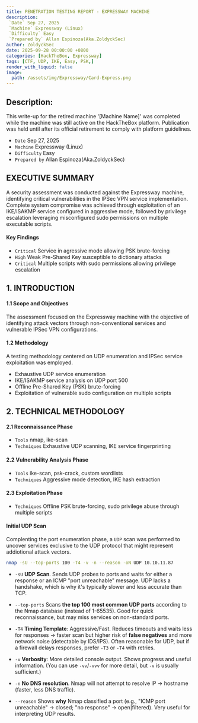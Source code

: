 ```yaml
---
title: PENETRATION TESTING REPORT - EXPRESSWAY MACHINE
description:
 `Date` Sep 27, 2025
 `Machine` Expressway (Linux)
 `Difficulty` Easy
 `Prepared by` Allan Espinoza(Aka.ZoldyckSec)
author: ZoldyckSec
date: 2025-09-28 00:00:00 +0800
categories: [HackTheBox, Expressway]
tags: [CTF, UDP, IKE, Easy, PSK,]
render_with_liquid: false
image:
  path: /assets/img/Expressway/Card-Express.png
---
```


## Description:
This write-up for the retired machine '[Machine Name]' was completed while the machine was still active on the HackTheBox platform. Publication was held until after its official retirement to comply with platform guidelines.
- `Date` Sep 27, 2025
- `Machine` Expressway (Linux)
- `Difficulty` Easy
- `Prepared by` Allan Espinoza(Aka.ZoldyckSec)

## EXECUTIVE SUMMARY

A security assessment was conducted against the Expressway machine, identifying critical vulnerabilities in the IPSec VPN service implementation. Complete system compromise was achieved through exploitation of an IKE/ISAKMP service configured in aggressive mode, followed by privilege escalation leveraging misconfigured sudo permissions on multiple executable scripts.

#### Key Findings

- `Critical` Service in agressive mode allowing PSK brute-forcing
- `High` Weak Pre-Shared Key susceptible to dictionary attacks
- `Critical`  Multiple scripts with sudo permissions allowing privilege escalation

## 1. INTRODUCTION

#### 1.1 Scope and Objectives
The assessment focused on the Expressway machine with the objective of identifying attack vectors through non-conventional services and vulnerable IPSec VPN configurations.

#### 1.2 Methodology
A testing methodology centered on UDP enumeration and IPSec service exploitation was employed.

- Exhaustive UDP service enumeration
- IKE/ISAKMP service analysis on UDP port 500
- Offline Pre-Shared Key (PSK) brute-forcing
- Exploitation of vulnerable sudo configuration on multiple scripts

## 2. TECHNICAL METHODOLOGY

#### 2.1 Reconnaissance Phase
- `Tools` nmap, ike-scan
- `Techniques` Exhaustive UDP scanning, IKE service fingerprinting

#### 2.2 Vulnerability Analysis Phase
- `Tools` ike-scan, psk-crack, custom wordlists
- `Techniques` Aggressive mode detection, IKE hash extraction

#### 2.3 Exploitation Phase
- `Techniques` Offline PSK brute-forcing, sudo privilege abuse through multiple scripts


#### Initial UDP Scan

Complenting the port enumeration phase, a `UDP` scan was performed to uncover services exclusive to the UDP protocol that might represent addiotional attack vectors.

```bash
nmap -sU --top-ports 100 -T4 -v -n --reason -oN UDP 10.10.11.87
```
- `-sU` **UDP Scan**. Sends UDP probes to ports and waits for either a response or an ICMP "port unreachable" message. UDP lacks a handshake, which is why it's typically slower and less accurate than TCP.

- `--top-ports` Scans **the top 100 most common UDP ports** according to the Nmap database (instead of 1-65535). Good for quick reconnaissance, but may miss services on non-standard ports.

- `-T4` **Timing Template**: Aggressive/Fast. Reduces timeouts and waits less for responses → faster scan but higher risk of **false negatives** and more network noise (detectable by IDS/IPS). Often reasonable for UDP, but if a firewall delays responses, prefer `-T3` or `-T4` with retries.

- `-v` **Verbosity**: More detailed console output. Shows progress and useful information. (You can use `-vv`/`-vvv` for more detail, but `-v` is usually sufficient.)

- `-n` **No DNS resolution**. Nmap will not attempt to resolve IP → hostname (faster, less DNS traffic).

- `--reason` Shows **why** Nmap classified a port (e.g., "ICMP port unreachable" → closed; "no response" → open|filtered). Very useful for interpreting UDP results.





  
